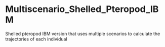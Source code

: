 # Multiscenario_Shelled_Pteropod_IBM
Shelled pteropod IBM version that uses multiple scenarios to calculate the trajectories of each individual
